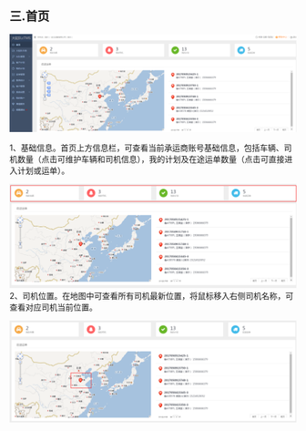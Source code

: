 ## 三.**首页**

![](/Nassets/C3-1.png)

1、基础信息。首页上方信息栏，可查看当前承运商账号基础信息，包括车辆、司机数量（点击可维护车辆和司机信息），我的计划及在途运单数量（点击可直接进入计划或运单）。

![](/nassets/c3-2.png)2、司机位置。在地图中可查看所有司机最新位置，将鼠标移入右侧司机名称，可查看对应司机当前位置。

![](/nassets/c3-3.png)

